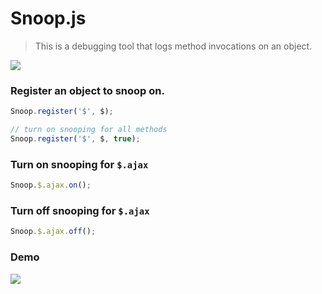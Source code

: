 Snoop.js
========

> This is a debugging tool that logs method invocations on an object.

![](http://i.imgur.com/nQv8ADL.jpg)

### Register an object to snoop on.

``` js
Snoop.register('$', $);

// turn on snooping for all methods
Snoop.register('$', $, true);
```

### Turn on snooping for `$.ajax`
``` js
Snoop.$.ajax.on();
```

### Turn off snooping for `$.ajax`
``` js
Snoop.$.ajax.off();
```

### Demo
![](http://i.imgur.com/GeYpexW.gif)

